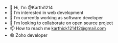 - 👋 Hi, I’m @Karthi1214
- 👀 I’m interested in web development
- 🌱 I’m currently working as software developer
- 💞️ I’m looking to collaborate on open source project
- 📫 How to reach me karthick121412@gmail.com
- 😄 Zoho developer
  

<!---
Karthi1214/Karthi1214 is a ✨ special ✨ repository because its `README.md` (this file) appears on your GitHub profile.
You can click the Preview link to take a look at your changes.
--->

